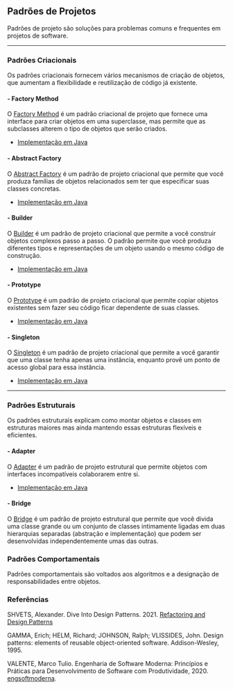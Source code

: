 ## Padrões de Projetos

Padrões de projeto são soluções para problemas comuns e frequentes em projetos de software. 

---
### Padrões Criacionais

Os padrões criacionais fornecem vários mecanismos de criação de objetos, que aumentam a flexibilidade e reutilização de código já existente.

#### - Factory Method

O [Factory Method](https://refactoring.guru/pt-br/design-patterns/factory-method) é um padrão criacional de projeto que fornece uma interface para criar objetos em uma superclasse, mas permite que as subclasses alterem o tipo de objetos que serão criados.

- [Implementação em Java](factory_method/java)


#### - Abstract Factory

O [Abstract Factory](https://refactoring.guru/pt-br/design-patterns/abstract-factory) é um padrão de projeto criacional que permite que você produza famílias de objetos relacionados sem ter que especificar suas classes concretas.

- [Implementação em Java](abstract_factory/java)

#### - Builder

O [Builder](https://refactoring.guru/pt-br/design-patterns/builder) é um padrão de projeto criacional que permite a você construir objetos complexos passo a passo. O padrão permite que você produza diferentes tipos e representações de um objeto usando o mesmo código de construção.

- [Implementação em Java](builder/java)

#### - Prototype

O [Prototype](https://refactoring.guru/pt-br/design-patterns/prototype) é um padrão de projeto criacional que permite copiar objetos existentes sem fazer seu código ficar dependente de suas classes.

- [Implementação em Java](prototype/java)


#### - Singleton

O [Singleton](https://refactoring.guru/pt-br/design-patterns/singleton) é um padrão de projeto criacional que permite a você garantir que uma classe tenha apenas uma instância, enquanto provê um ponto de acesso global para essa instância.

- [Implementação em Java](singleton/java)
 
---
### Padrões Estruturais

Os padrões estruturais explicam como montar objetos e classes em estruturas maiores mas ainda mantendo essas estruturas flexíveis e eficientes.

#### - Adapter

O [Adapter](https://refactoring.guru/pt-br/design-patterns/adapter) é um padrão de projeto estrutural que permite objetos com interfaces incompatíveis colaborarem entre si.

- [Implementação em Java](adapter/java)

#### - Bridge

O [Bridge](https://refactoring.guru/pt-br/design-patterns/bridge) é um padrão de projeto estrutural que permite que você divida uma classe grande ou um conjunto de classes intimamente ligadas em duas hierarquias separadas (abstração e implementação) que podem ser desenvolvidas independentemente umas das outras. 


### Padrões Comportamentais

Padrões comportamentais são voltados aos algoritmos e a designação de responsabilidades entre objetos.


### Referências 

SHVETS, Alexander. Dive Into Design Patterns. 2021.
[Refactoring and Design Patterns](https://refactoring.guru/)

GAMMA, Erich; HELM, Richard; JOHNSON, Ralph; VLISSIDES, John. Design patterns: elements of reusable object-oriented software. Addison-Wesley, 1995.

VALENTE, Marco Tulio. Engenharia de Software Moderna: Princípios e Práticas para Desenvolvimento de Software com
Produtividade, 2020. [engsoftmoderna](https://engsoftmoderna.info/).

